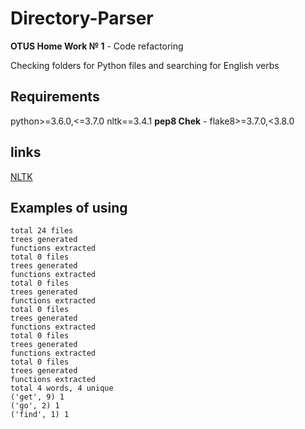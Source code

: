# Directory-Parser
__OTUS Home Work № 1__ - Code refactoring

Checking folders for Python files and searching for English verbs

## Requirements

python>=3.6.0,<=3.7.0
nltk==3.4.1
__pep8 Chek__ - flake8>=3.7.0,<3.8.0

## links
[NLTK](https://www.nltk.org/ "Natural Language Toolkit")

## Examples of using
```
total 24 files
trees generated
functions extracted
total 0 files
trees generated
functions extracted
total 0 files
trees generated
functions extracted
total 0 files
trees generated
functions extracted
total 0 files
trees generated
functions extracted
total 0 files
trees generated
functions extracted
total 4 words, 4 unique
('get', 9) 1
('go', 2) 1
('find', 1) 1
```
